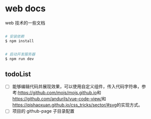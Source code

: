 # web docs

web 技术的一些文档

```bash

# 安装依赖
$ npm install


# 启动开发服务器
$ npm run dev
```

## todoList

- [ ] 能够编辑代码并展现效果，可以使用自定义组件，传入代码字符串，参考:<https://github.com/mojs/mojs.github.io>和<https://github.com/andurils/vue-code-view/>和<https://qishaoxuan.github.io/css_tricks/sector/#svg>的实现方式。
- [ ] 项目的 github-page 子目录配置
